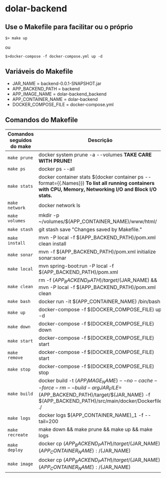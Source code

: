 # dolar-backend

## Use o Makefile para facilitar ou o próprio 

```$> make up```

ou

```$>docker-compose -f docker-compose.yml up -d```

## Variáveis do Makefile

 - JAR_NAME = backend-0.0.1-SNAPSHOT.jar
 - APP_BACKEND_PATH = backend
 - APP_IMAGE_NAME = dolar-backend_backend
 - APP_CONTAINER_NAME = dolar-backend
 - DOCKER_COMPOSE_FILE = docker-compose.yml

## Comandos do Makefile

| Comandos seguidos do make | Descrição |
| --- | --- |
| `make prune` | docker system prune -a --volumes **TAKE CARE WITH PRUNE!** |
| `make ps`    | docker ps --all |
| `make stats` | docker container stats $(docker container ps --format={{.Names}}) **To list all running containers with CPU, Memory, Networking I/O and Block I/O stats.**|
| `make network` | docker network ls|
| `make volumes` | mkdir -p ~/volumes/$(APP_CONTAINER_NAME)/www/html/|
| `make stash` | git stash save "Changes saved by Makefile."|
| `make install` | mvn -P local -f $(APP_BACKEND_PATH)/pom.xml clean install|
| `make sonar` | mvn -f $(APP_BACKEND_PATH)/pom.xml initialize sonar:sonar |
| `make local` | mvn spring-boot:run -P local -f $(APP_BACKEND_PATH)/pom.xml|
| `make clean` | rm -f $(APP_BACKEND_PATH)/target/$(JAR_NAME) && mvn -P local -f $(APP_BACKEND_PATH)/pom.xml clean |
| `make bash`              | docker run -it $(APP_CONTAINER_NAME) /bin/bash|
| `make up`                | docker-compose -f $(DOCKER_COMPOSE_FILE) up -d|
| `make down`              | docker-compose -f $(DOCKER_COMPOSE_FILE) down|
| `make start`             | docker-compose -f $(DOCKER_COMPOSE_FILE) start|
| `make remove`            | docker-compose -f $(DOCKER_COMPOSE_FILE) start|
| `make stop`              | docker-compose -f $(DOCKER_COMPOSE_FILE) stop|
| `make build`             | docker build -t $(APP_IMAGE_NAME) --no-cache --force-rm --build-arg JAR_FILE=$(APP_BACKEND_PATH)/target/$(JAR_NAME) -f $(APP_BACKEND_PATH)/src/main/docker/Dockerfile ./|
| `make logs`              | docker logs $(APP_CONTAINER_NAME)_1 -f --tail=200|
| `make recreate`          | make down && make prune && make up && make logs|
| `make deploy`            | docker cp $(APP_BACKEND_PATH)/target/$(JAR_NAME) $(APP_CONTAINER_NAME):/$(JAR_NAME)|
| `make image`             | docker cp $(APP_BACKEND_PATH)/target/$(JAR_NAME) $(APP_CONTAINER_NAME):/$(JAR_NAME)|
